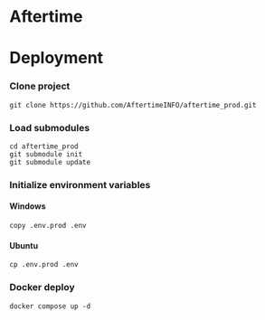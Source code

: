 # Aftertime


# Deployment

### Clone project
```
git clone https://github.com/AftertimeINFO/aftertime_prod.git
```

### Load submodules
```
cd aftertime_prod
git submodule init
git submodule update
```

### Initialize environment variables
#### Windows
```
copy .env.prod .env
```
#### Ubuntu
```
cp .env.prod .env
```

### Docker deploy
```
docker compose up -d
```